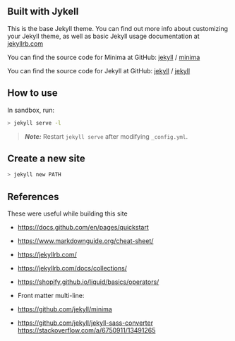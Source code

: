 ## Built with Jykell
This is the base Jekyll theme. You can find out more info about customizing your Jekyll theme, as well as basic Jekyll usage documentation at [jekyllrb.com](https://jekyllrb.com/)

You can find the source code for Minima at GitHub:
[jekyll][jekyll-organization] /
[minima](https://github.com/jekyll/minima)

You can find the source code for Jekyll at GitHub:
[jekyll][jekyll-organization] /
[jekyll](https://github.com/jekyll/jekyll)


[jekyll-organization]: https://github.com/jekyll

## How to use
In sandbox, run:
```sh
> jekyll serve -l
```
> ***Note:*** Restart `jekyll serve` after modifying `_config.yml`.

## Create a new site
```sh
> jekyll new PATH
```

## References
These were useful while building this site
- https://docs.github.com/en/pages/quickstart
- https://www.markdownguide.org/cheat-sheet/

- https://jekyllrb.com/
- https://jekyllrb.com/docs/collections/
- https://shopify.github.io/liquid/basics/operators/

- Front matter multi-line:  

- https://github.com/jekyll/minima
- https://github.com/jekyll/jekyll-sass-converter
  https://stackoverflow.com/a/6750911/13491265
